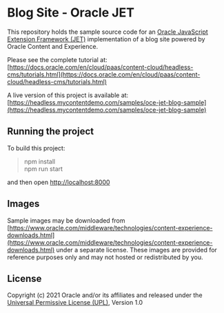 # Blog Site - Oracle JET
This repository holds the sample source code for an [Oracle JavaScript Extension Framework (JET)](https://www.oracle.com/webfolder/technetwork/jet/index.html) implementation of a blog site powered by Oracle Content and Experience.

Please see the complete tutorial at:
[https://docs.oracle.com/en/cloud/paas/content-cloud/headless-cms/tutorials.html](https://docs.oracle.com/en/cloud/paas/content-cloud/headless-cms/tutorials.html)

A live version of this project is available at:
[https://headless.mycontentdemo.com/samples/oce-jet-blog-sample](https://headless.mycontentdemo.com/samples/oce-jet-blog-sample)


## Running the project
To build this project:
> npm install  
> npm run start

and then open [http://localhost:8000](http://localhost:8000)


## Images
Sample images may be downloaded from [https://www.oracle.com/middleware/technologies/content-experience-downloads.html](https://www.oracle.com/middleware/technologies/content-experience-downloads.html) under a separate license.  These images are provided for reference purposes only and may not hosted or redistributed by you.


## License
Copyright (c) 2021 Oracle and/or its affiliates and released  under the 
[Universal Permissive License (UPL)](https://oss.oracle.com/licenses/upl/), Version 1.0

